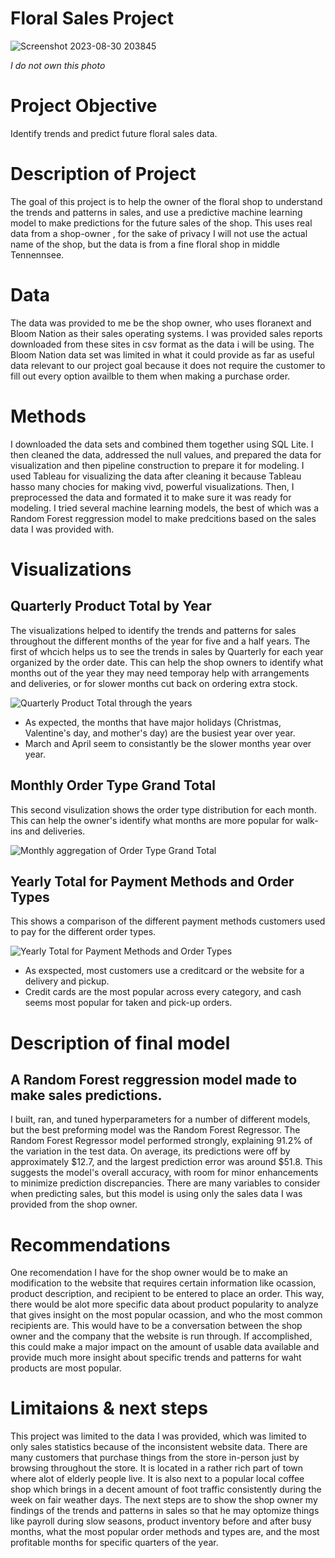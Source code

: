 # Floral Sales Project


![Screenshot 2023-08-30 203845](https://github.com/JoeBwonKenobi/Floral_Sales_Project/assets/117705408/39c7e26f-8f99-4ea3-8e80-e9305851afa2)

*I do not own this photo*

# **Project Objective**

Identify trends and predict future floral sales data.

# Description of Project

The goal of this project is to help the owner of the floral shop to understand the trends and patterns in sales, and use a predictive machine learning model to make predictions for the future sales of the shop. This uses real data from a shop-owner , for the sake of privacy I will not use the actual name of the shop, but the data is from a fine floral shop in middle Tennennsee. 

# Data 

The data was provided to me be the shop owner, who uses floranext and Bloom Nation as their sales operating systems. I was provided sales reports downloaded from these sites in csv format as the data i will be using. The Bloom Nation data set was limited in what it could provide as far as useful data relevant to our project goal because it does not require the customer to fill out every option availble to them when making a purchase order.

# Methods
I downloaded the data sets and combined them together using SQL Lite. I then cleaned the data, addressed the null values, and prepared the data for visualization and then pipeline construction to prepare it for modeling. I used Tableau for visualizing the data after cleaning it because Tableau hasso many chocies for making vivd, powerful visualizations. Then, I preprocessed the data and formated it to make sure it was ready for modeling. I tried several machine learning models, the best of which was a Random Forest reggression model to make predcitions based on the sales data I was provided with.

# Visualizations

## **Quarterly Product Total by Year**
The visualizations helped to identify the trends and patterns for sales throughout the different months of the year for five and a half years. The first of whcich helps us to see the trends in sales by Quarterly for each year organized by the order date. This can help the shop owners to identify what months out of the year they may need temporay help with arrangements and deliveries, or for slower months cut back on ordering extra stock.


![Quarterly Product Total through the years](https://github.com/JoeBwonKenobi/Floral_Sales_Project/assets/117705408/fa029b94-0751-41ac-8aba-508b47b824c3)


- As expected, the months that have major holidays (Christmas, Valentine's day, and mother's day) are the busiest year over year.
- March and April seem to consistantly be the slower months year over year.

## **Monthly Order Type Grand Total**

This second visulization shows the order type distribution for each month. This can help the owner's identify what months are more popular for walk-ins and deliveries.

![Monthly aggregation of Order Type Grand Total](https://github.com/JoeBwonKenobi/Floral_Sales_Project/assets/117705408/6e54c648-4034-4c71-91a0-21e769d3d3ca)


## **Yearly Total for Payment Methods and Order Types**
 This shows a comparison of the different payment methods customers used to pay for the different order types.

![Yearly Total for Payment Methods and Order Types](https://github.com/JoeBwonKenobi/Floral_Sales_Project/assets/117705408/735fe6e7-88e5-46c0-90d0-18febaa6aec4)


- As exspected, most customers use a creditcard or the website for a delivery and pickup.
- Credit cards are the most popular across every category, and cash seems most popular for taken and pick-up orders.

# Description of final model

## **A Random Forest reggression model made to make sales predictions.**

I built, ran, and tuned hyperparameters for a number of different models, but the best preforming model was the Random Forest Regressor. The Random Forest Regressor model performed strongly, explaining 91.2% of the variation in the test data. On average, its predictions were off by approximately $12.7, and the largest prediction error was around $51.8. This suggests the model's overall accuracy, with room for minor enhancements to minimize prediction discrepancies. There are many variables to consider when predicting sales, but this model is using only the sales data I was provided from the shop owner.


# Recommendations
One recomendation I have for the shop owner would be to make an modification to the website that requires certain information like ocassion, product description, and recipient to be entered to place an order. This way, there would be alot more specific data about product popularity to analyze that gives insight on the most popular ocassion, and who the most common recipients are. This would have to be a conversation between the shop owner and the company that the website is run through. If accomplished, this could make a major impact on the amount of usable data available and provide much more insight about specific trends and patterns for waht products are most popular.

# Limitaions & next steps
This project was limited to the data I was provided, which was limited to only sales statistics because of the inconsistent website data. There are many customers that purchase things from the store in-person just by browsing throughout the store. It is located in a rather rich part of town where alot of elderly people live. It is also next to a popular local coffee shop which brings in a decent amount of foot traffic consistently during the week on fair weather days. The next steps are to show the shop owner my findings of the trends and patterns in sales so that he may optomize things like payroll during slow seasons, product inventory before and after busy months, what the most popular order methods and types are, and the most profitable months for specific quarters of the year.

